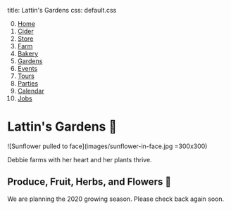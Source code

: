 title: Lattin's Gardens
css: default.css

0. [Home](index.html)
1. [Cider](cider.html)
2. [Store](store.html)
3. [Farm](farm.html)
4. [Bakery](bakery.html)
5. [Gardens](gardens.html)
6. [Events](events.html)
7. [Tours](tours.html)
8. [Parties](parties.html)
9. [Calendar](calendar.html)
10. [Jobs](jobs.html)

# Lattin's Gardens 🌱

![Sunflower pulled to face](images/sunflower-in-face.jpg =300x300)

Debbie farms with her heart and her plants thrive.

## Produce, Fruit, Herbs, and Flowers 💐

We are planning the 2020 growing season.
Please check back again soon.

